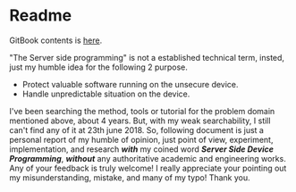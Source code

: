 # Readme

GitBook contents is [here](https://uedatakeyuki.github.io/ssdp/docs/Background.html).

"The Server side programming" is not a established technical term, insted, just my humble idea for the following 2 purpose.
* Protect valuable software running on the unsecure device.
* Handle unpredictable situation on the device.

I've been searching the method, tools or tutorial for the problem domain mentioned above, about 4 years.
But, with my weak searchability, I still can't find any of it at 23th june 2018.
So, following document is just a personal report of my humble of opinion, just point of view, experiment, implementation, and research ***with*** my coined word ***Server Side Device Programming***, ***without*** any authoritative academic and engineering works.
Any of your feedback is truly welcome! I really appreciate your pointing out my misunderstanding, mistake, and many of my typo! Thank you.